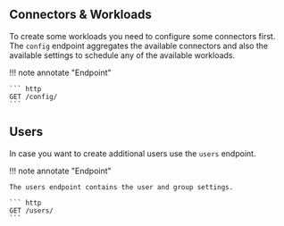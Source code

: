 ## Connectors & Workloads

To create some workloads you need to configure some connectors first. The `config` endpoint aggregates the available connectors and also the available settings to schedule any of the available workloads.

!!! note annotate "Endpoint"  

    ``` http
    GET /config/
    ```

## Users

In case you want to create additional users use the `users` endpoint.

!!! note annotate "Endpoint"  

    The users endpoint contains the user and group settings.

    ``` http
    GET /users/
    ```